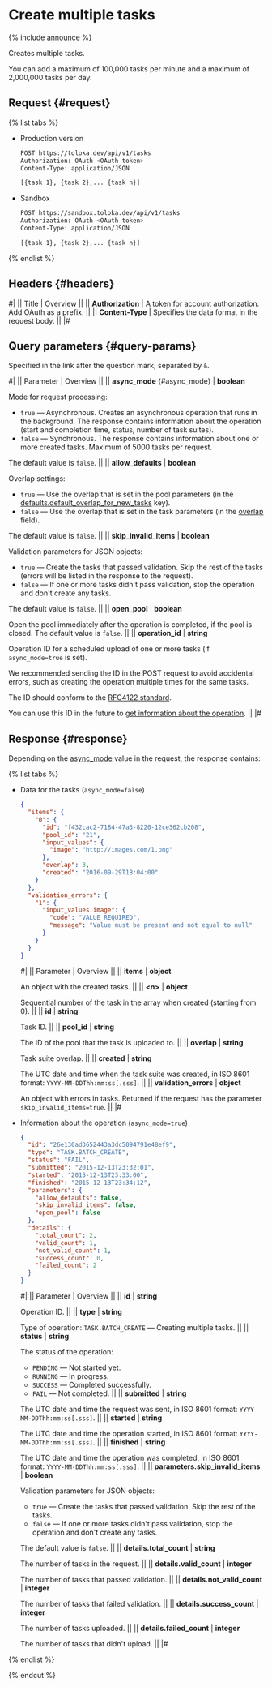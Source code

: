 # Create multiple tasks

{% include [announce](../_includes/announce.md) %}

Creates multiple tasks.

You can add a maximum of 100,000 tasks per minute and a maximum of 2,000,000 tasks per day.

## Request {#request}

{% list tabs %}

- Production version

    ```bash
    POST https://toloka.dev/api/v1/tasks
    Authorization: OAuth <OAuth token>
    Content-Type: application/JSON

    [{task 1}, {task 2},... {task n}]
    ```

- Sandbox

    ```bash
    POST https://sandbox.toloka.dev/api/v1/tasks
    Authorization: OAuth <OAuth token>
    Content-Type: application/JSON

    [{task 1}, {task 2},... {task n}]
    ```

{% endlist %}

## Headers {#headers}

#|
|| Title | Overview ||
|| **Authorization** | A token for account authorization. Add OAuth as a prefix. ||
|| **Content-Type** | Specifies the data format in the request body. ||
|#

## Query parameters {#query-params}

Specified in the link after the question mark; separated by `&`.

#|
|| Parameter | Overview ||
|| **async_mode** {#async_mode} | **boolean**

Mode for request processing:

- `true` — Asynchronous. Creates an asynchronous operation that runs in the background. The response contains information about the operation (start and completion time, status, number of task suites).
- `false` — Synchronous. The response contains information about one or more created tasks. Maximum of 5000 tasks per request.

The default value is `false`. ||
|| **allow_defaults** | **boolean**

Overlap settings:

- `true` — Use the overlap that is set in the pool parameters (in the [defaults.default_overlap_for_new_tasks](create-pool.md#default-overlap-tasks) key).
- `false` — Use the overlap that is set in the task parameters (in the [overlap](#overlap) field).

The default value is `false`. ||
|| **skip_invalid_items** | **boolean**

Validation parameters for JSON objects:

- `true` — Create the tasks that passed validation. Skip the rest of the tasks (errors will be listed in the response to the request).
- `false` — If one or more tasks didn't pass validation, stop the operation and don't create any tasks.

The default value is `false`. ||
|| **open_pool** | **boolean**

Open the pool immediately after the operation is completed, if the pool is closed. The default value is `false`. ||
|| **operation_id** | **string**

Operation ID for a scheduled upload of one or more tasks (if `async_mode=true` is set).

We recommended sending the ID in the POST request to avoid accidental errors, such as creating the operation multiple times for the same tasks.

The ID should conform to the [RFC4122 standard](https://tools.ietf.org/html/rfc4122).

You can use this ID in the future to [get information about the operation](operations.md). ||
|#

## Response {#response}

Depending on the [async_mode](#async_mode) value in the request, the response contains:

{% list tabs %}

- Data for the tasks (`async_mode=false`)

    ```json
    {
      "items": {
        "0": {
          "id": "f432cac2-7184-47a3-8220-12ce362cb208",
          "pool_id": "21",
          "input_values": {
            "image": "http://images.com/1.png"
          },
          "overlap": 3,
          "created": "2016-09-29T18:04:00"
        }
      },
      "validation_errors": {
        "1": {
          "input_values.image": {
            "code": "VALUE_REQUIRED",
            "message": "Value must be present and not equal to null"
          }
        }
      }
    }
    ```

  #|
  || Parameter | Overview ||
  || **items** | **object**

  An object with the created tasks. ||
  || **\<n\>** | **object**

  Sequential number of the task in the array when created (starting from 0). ||
  || **id** | **string**

  Task ID. ||
  || **pool_id** | **string**

  The ID of the pool that the task is uploaded to. ||
  || **overlap** | **string**

  Task suite overlap. ||
  || **created** | **string**

  The UTC date and time when the task suite was created, in ISO 8601 format: `YYYY-MM-DDThh:mm:ss[.sss]`. ||
  || **validation_errors** | **object**

  An object with errors in tasks. Returned if the request has the parameter `skip_invalid_items=true`. ||
  |#

- Information about the operation (`async_mode=true`)

    ```json
    {
      "id": "26e130ad3652443a3dc5094791e48ef9",
      "type": "TASK.BATCH_CREATE",
      "status": "FAIL",
      "submitted": "2015-12-13T23:32:01",
      "started": "2015-12-13T23:33:00",
      "finished": "2015-12-13T23:34:12",
      "parameters": {
        "allow_defaults": false,
        "skip_invalid_items": false,
        "open_pool": false
      },
      "details": {
        "total_count": 2,
        "valid_count": 1,
        "not_valid_count": 1,
        "success_count": 0,
        "failed_count": 2
      }
    }
    ```

  #|
  || Parameter | Overview ||
  || **id** | **string**

  Operation ID. ||
  || **type** | **string**

  Type of operation: `TASK.BATCH_CREATE` — Creating multiple tasks. ||
  || **status** | **string**

  The status of the operation:

  - `PENDING` — Not started yet.
  - `RUNNING` — In progress.
  - `SUCCESS` — Completed successfully.
  - `FAIL` — Not completed. ||
  || **submitted** | **string**

  The UTC date and time the request was sent, in ISO 8601 format: `YYYY-MM-DDThh:mm:ss[.sss]`. ||
  || **started** | **string**

  The UTC date and time the operation started, in ISO 8601 format: `YYYY-MM-DDThh:mm:ss[.sss]`. ||
  || **finished** | **string**

  The UTC date and time the operation was completed, in ISO 8601 format: `YYYY-MM-DDThh:mm:ss[.sss]`. ||
  || **parameters.skip_invalid_items** | **boolean**

  Validation parameters for JSON objects:

  - `true` — Create the tasks that passed validation. Skip the rest of the tasks.
  - `false` — If one or more tasks didn't pass validation, stop the operation and don't create any tasks.

  The default value is `false`. ||
  || **details.total_count** | **string**

  The number of tasks in the request. ||
  || **details.valid_count** | **integer**

  The number of tasks that passed validation. ||
  || **details.not_valid_count** | **integer**

  The number of tasks that failed validation. ||
  || **details.success_count** | **integer**

  The number of tasks uploaded. ||
  || **details.failed_count** | **integer**

  The number of tasks that didn't upload. ||
  |#

{% endlist %}

{% endcut %}